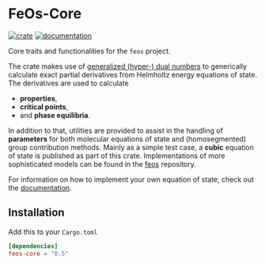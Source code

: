 # FeOs-Core

[![crate](https://img.shields.io/crates/v/feos-core.svg)](https://crates.io/crates/feos-core)
[![documentation](https://docs.rs/feos-core/badge.svg)](https://docs.rs/feos-core)

Core traits and functionalities for the `feos` project.

The crate makes use of [generalized (hyper-) dual numbers](https://github.com/itt-ustutt/num-dual) to generically calculate exact partial derivatives from Helmholtz energy equations of state. The derivatives are used to calculate
- **properties**,
- **critical points**,
- and **phase equilibria**.

In addition to that, utilities are provided to assist in the handling of **parameters** for both molecular equations of state and (homosegmented) group contribution methods. Mainly as a simple test case, a **cubic** equation of state is published as part of this crate. Implementations of more sophisticated models can be found in the [feos](https://github.com/feos-org/feos) repository.

For information on how to implement your own equation of state, check out the [documentation](https://feos-org.github.io/feos/rustguide/index.html).

## Installation

Add this to your `Cargo.toml`

```toml
[dependencies]
feos-core = "0.5"
